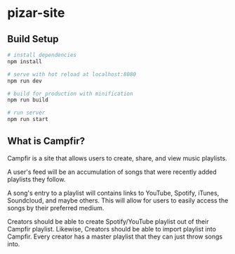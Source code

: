 # pizar-site

## Build Setup

``` bash
# install dependencies
npm install

# serve with hot reload at localhost:8080
npm run dev

# build for production with minification
npm run build

# run server
npm run start
```

## What is Campfir?
Campfir is a site that allows users to create, share, and view music playlists.

A user's feed will be an accumulation of songs that were recently added playlists they follow.

A song's entry to a playlist will contains links to YouTube, Spotify, iTunes, Soundcloud, and maybe others. 
This will allow for users to easily access the songs by their preferred medium. 

Creators should be able to create Spotify/YouTube playlist out of their Campfir playlist. 
Likewise, Creators should be able to import playlist into Campfir. 
Every creator has a master playlist that they can just throw songs into. 

